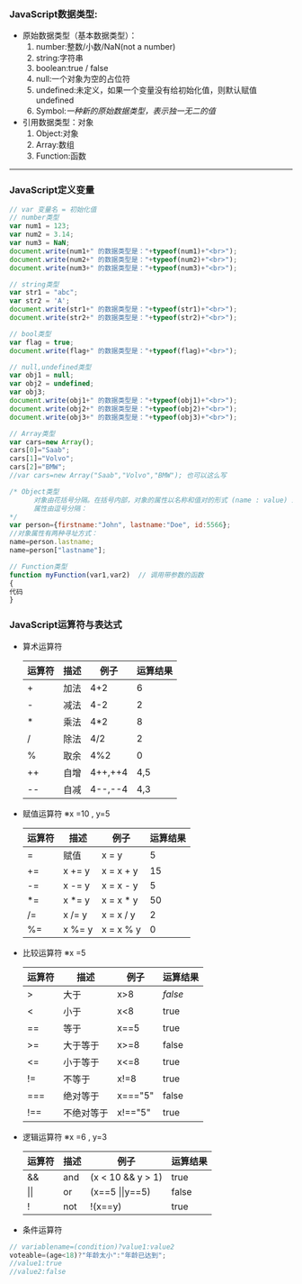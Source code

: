 ### JavaScript数据类型:
- 原始数据类型（基本数据类型）：
	1. number:整数/小数/NaN(not a number)
	2. string:字符串
	3. boolean:true / false
	4. null:一个对象为空的占位符
	5. undefined:未定义，如果一个变量没有给初始化值，则默认赋值undefined
	6. Symbol:*一种新的原始数据类型，表示独一无二的值*
- 引用数据类型：对象
	1. Object:对象
	2. Array:数组
	3. Function:函数

<hr>

### JavaScript定义变量
```javascript
// var 变量名 = 初始化值
// number类型
var num1 = 123;
var num2 = 3.14;
var num3 = NaN;
document.write(num1+" 的数据类型是："+typeof(num1)+"<br>");
document.write(num2+" 的数据类型是："+typeof(num2)+"<br>");
document.write(num3+" 的数据类型是："+typeof(num3)+"<br>");

// string类型
var str1 = "abc";
var str2 = 'A';
document.write(str1+" 的数据类型是："+typeof(str1)+"<br>");
document.write(str2+" 的数据类型是："+typeof(str2)+"<br>");

// bool类型
var flag = true;
document.write(flag+" 的数据类型是："+typeof(flag)+"<br>");

// null,undefined类型
var obj1 = null;
var obj2 = undefined;
var obj3;
document.write(obj1+" 的数据类型是："+typeof(obj1)+"<br>");
document.write(obj2+" 的数据类型是："+typeof(obj2)+"<br>");
document.write(obj3+" 的数据类型是："+typeof(obj3)+"<br>");

// Array类型
var cars=new Array();
cars[0]="Saab";
cars[1]="Volvo";
cars[2]="BMW";
//var cars=new Array("Saab","Volvo","BMW"); 也可以这么写

/* Object类型
      对象由花括号分隔。在括号内部，对象的属性以名称和值对的形式 (name : value) 来定义。
      属性由逗号分隔：
*/
var person={firstname:"John", lastname:"Doe", id:5566};
//对象属性有两种寻址方式：
name=person.lastname;
name=person["lastname"];

// Function类型
function myFunction(var1,var2)  // 调用带参数的函数
{
代码
}
```
### JavaScript运算符与表达式
- 算术运算符

  | **运算符** | **描述** | **例子** | **运算结果** |
  | ------ | -------- | -------- | ------------ |
  | + | 加法 | 4+2 | 6 |
  | \- | 减法 | 4-2 | 2 |
  | * | 乘法 | 4*2 | 8 |
  | / | 除法 | 4/2 | 2 |
  | % | 取余 | 4%2 | 0 |
  | ++ | 自增 | 4++,++4 | 4,5 |
  | -- | 自减 | 4--,--4 | 4,3 |

- 赋值运算符
	※x =10 , y=5

  | **运算符** | **描述** | **例子** | **运算结果** |
  | ------ | -------- | -------- | ------------ |
  | = | 赋值 | x = y | 5 |
  | += | x += y | x = x + y | 15 |
  | -= | x -= y | x = x - y | 5 |
  | *= | x *= y | x = x * y | 50 |
  | /= | x /= y | x = x / y | 2 |
  | %= | x %= y | x = x % y | 0 |
- 比较运算符
	※x =5

  | **运算符** | **描述** | **例子** | **运算结果** |
  | ------ | -------- | -------- | ------------ |
  | > | 大于 | x>8 | *false* |
  | < | 小于 | x<8 | true |
  | == | 等于 | x==5 | true |
  | >= | 大于等于 | x>=8 | false |
  | <= | 小于等于 | x<=8 | true |
  | != | 不等于 | x!=8 | true |
  | === | 绝对等于 | x==="5" | false |
  | !== | 不绝对等于 | x!=="5" | true |
- 逻辑运算符
	※x =6 , y=3
  
  | **运算符** | **描述** | **例子** | **运算结果** |
  | ------ | -------- | -------- | ------------ |
  | && | and | (x < 10 && y > 1) | true |
  | \|\| | or | (x==5 \|\|y==5) | false |
  | ! | not | !(x==y) | true |
- 条件运算符
```javascript
// variablename=(condition)?value1:value2 
voteable=(age<18)?"年龄太小":"年龄已达到";
//value1:true
//value2:false
```
